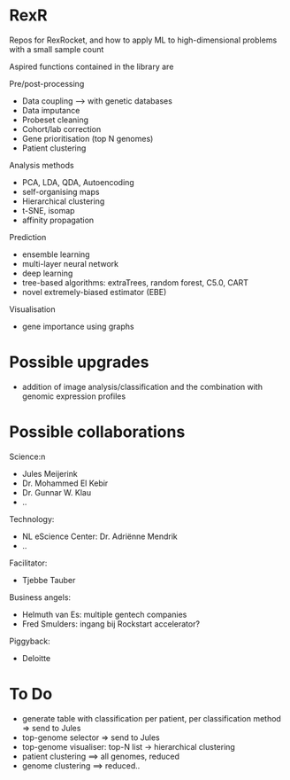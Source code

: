 # RexR
Repos for RexRocket, and how to apply ML to high-dimensional problems with a small sample count


Aspired functions contained in the library are 

Pre/post-processing
*	Data coupling --> with genetic databases
*	Data imputance
*	Probeset cleaning
*	Cohort/lab correction
*	Gene prioritisation (top N genomes)
*	Patient clustering


Analysis methods
*	PCA, LDA, QDA, Autoencoding
*	self-organising maps
*	Hierarchical clustering
*	t-SNE, isomap
* 	affinity propagation

Prediction
*	ensemble learning
*	multi-layer neural network
* 	deep learning
*	tree-based algorithms: extraTrees, random forest, C5.0, CART
* 	novel extremely-biased estimator (EBE)


Visualisation
* 	gene importance using graphs

# Possible upgrades

* addition of image analysis/classification and the combination with genomic expression profiles


# Possible collaborations

Science:n
*	Jules Meijerink
*	Dr. Mohammed El Kebir
*	Dr. Gunnar W. Klau 
*	..

Technology:
*	NL eScience Center: Dr. Adriënne Mendrik
*	..

Facilitator:
*	Tjebbe Tauber

Business angels:
*	Helmuth van Es: multiple gentech companies
*	Fred Smulders: ingang bij Rockstart accelerator?


Piggyback:
*	Deloitte


# To Do
- generate table with classification per patient, per classification method => send to Jules
- top-genome selector => send to Jules
- top-genome visualiser: top-N list -> hierarchical clustering
- patient clustering ==> all genomes, reduced
- genome clustering ==> reduced..

